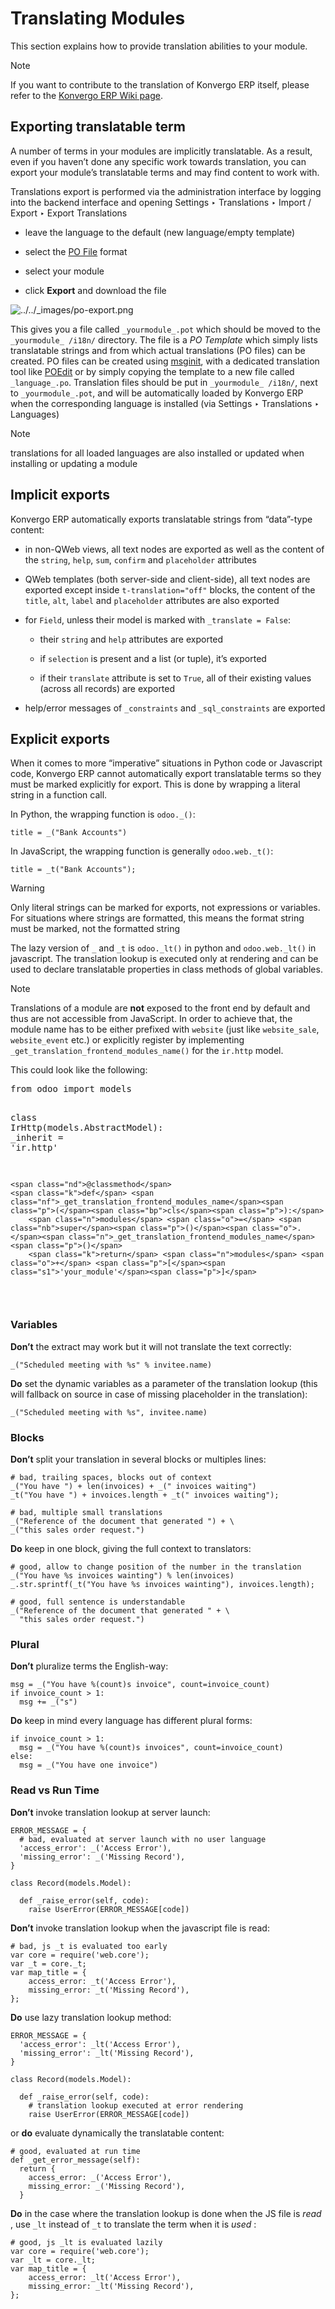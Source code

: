 # Translating Modules

This section explains how to provide translation abilities to your module.

<div class="alert alert-primary">
<p class="alert-title">
Note</p><p>If you want to contribute to the translation of Konvergo ERP itself, please refer to the
<a href="https://github.com/odoo/odoo/wiki/Translations">Konvergo ERP Wiki page</a>.</p>
</div>

## Exporting translatable term

A number of terms in your modules are implicitly translatable. As a result,
even if you haven’t done any specific work towards translation, you can export
your module’s translatable terms and may find content to work with.

Translations export is performed via the administration interface by logging
into the backend interface and opening Settings ‣ Translations ‣ Import /
Export ‣ Export Translations

  * leave the language to the default (new language/empty template)

  * select the [PO File](https://en.wikipedia.org/wiki/Gettext#Translating) format

  * select your module

  * click **Export** and download the file

![../../_images/po-export.png](../../_images/po-export.png)

This gives you a file called `_yourmodule_.pot` which should be moved to the
`_yourmodule_ /i18n/` directory. The file is a _PO Template_ which simply
lists translatable strings and from which actual translations (PO files) can
be created. PO files can be created using
[msginit](https://www.gnu.org/software/gettext/manual/gettext#Creating),
with a dedicated translation tool like [POEdit](https://poedit.net/) or by
simply copying the template to a new file called `_language_.po`. Translation
files should be put in `_yourmodule_ /i18n/`, next to `_yourmodule_.pot`, and
will be automatically loaded by Konvergo ERP when the corresponding language is
installed (via Settings ‣ Translations ‣ Languages)

<div class="alert alert-primary">
<p class="alert-title">
Note</p><p>translations for all loaded languages are also installed or updated
when installing or updating a module</p>
</div>

## Implicit exports

Konvergo ERP automatically exports translatable strings from “data”-type content:

  * in non-QWeb views, all text nodes are exported as well as the content of the `string`, `help`, `sum`, `confirm` and `placeholder` attributes

  * QWeb templates (both server-side and client-side), all text nodes are exported except inside `t-translation="off"` blocks, the content of the `title`, `alt`, `label` and `placeholder` attributes are also exported

  * for `Field`, unless their model is marked with `_translate = False`:

    * their `string` and `help` attributes are exported

    * if `selection` is present and a list (or tuple), it’s exported

    * if their `translate` attribute is set to `True`, all of their existing values (across all records) are exported

  * help/error messages of `_constraints` and `_sql_constraints` are exported

## Explicit exports

When it comes to more “imperative” situations in Python code or Javascript
code, Konvergo ERP cannot automatically export translatable terms so they must be
marked explicitly for export. This is done by wrapping a literal string in a
function call.

In Python, the wrapping function is `odoo._()`:

    
    
    title = _("Bank Accounts")
    

In JavaScript, the wrapping function is generally `odoo.web._t()`:

    
    
    title = _t("Bank Accounts");
    

<div class="alert alert-warning">
<p class="alert-title">
Warning</p><p>Only literal strings can be marked for exports, not expressions or
variables. For situations where strings are formatted, this means the
format string must be marked, not the formatted string</p>
</div>

The lazy version of `_` and `_t` is `odoo._lt()` in python and
`odoo.web._lt()` in javascript. The translation lookup is executed only at
rendering and can be used to declare translatable properties in class methods
of global variables.

<div class="alert alert-primary">
<p class="alert-title">
Note</p><p>Translations of a module are <b>not</b> exposed to the front end by default and
thus are not accessible from JavaScript. In order to achieve that, the
module name has to be either prefixed with <code>website</code> (just like
<code>website_sale</code>, <code>website_event</code> etc.) or explicitly register by implementing
<code>_get_translation_frontend_modules_name()</code> for the <code>ir.http</code> model.</p>
<p>This could look like the following:</p>
<div class="highlight-default notranslate"><div class="highlight"><pre><span></span><span class="kn">from</span> <span class="nn">odoo</span> <span class="kn">import</span> <span class="n">models</span>

<span class="k">class</span> <span class="nc">IrHttp</span><span class="p">(</span><span class="n">models</span><span class="o">.</span><span class="n">AbstractModel</span><span class="p">):</span>
    <span class="n">_inherit</span> <span class="o">=</span> <span class="s1">'ir.http'</span>

    <span class="nd">@classmethod</span>
    <span class="k">def</span> <span class="nf">_get_translation_frontend_modules_name</span><span class="p">(</span><span class="bp">cls</span><span class="p">):</span>
        <span class="n">modules</span> <span class="o">=</span> <span class="nb">super</span><span class="p">()</span><span class="o">.</span><span class="n">_get_translation_frontend_modules_name</span><span class="p">()</span>
        <span class="k">return</span> <span class="n">modules</span> <span class="o">+</span> <span class="p">[</span><span class="s1">'your_module'</span><span class="p">]</span>
</pre></div>
</div>
</div>

### Variables

**Don’t** the extract may work but it will not translate the text correctly:

    
    
    _("Scheduled meeting with %s" % invitee.name)
    

**Do** set the dynamic variables as a parameter of the translation lookup
(this will fallback on source in case of missing placeholder in the
translation):

    
    
    _("Scheduled meeting with %s", invitee.name)
    

### Blocks

**Don’t** split your translation in several blocks or multiples lines:

    
    
    # bad, trailing spaces, blocks out of context
    _("You have ") + len(invoices) + _(" invoices waiting")
    _t("You have ") + invoices.length + _t(" invoices waiting");
    
    # bad, multiple small translations
    _("Reference of the document that generated ") + \
    _("this sales order request.")
    

**Do** keep in one block, giving the full context to translators:

    
    
    # good, allow to change position of the number in the translation
    _("You have %s invoices wainting") % len(invoices)
    _.str.sprintf(_t("You have %s invoices wainting"), invoices.length);
    
    # good, full sentence is understandable
    _("Reference of the document that generated " + \
      "this sales order request.")
    

### Plural

**Don’t** pluralize terms the English-way:

    
    
    msg = _("You have %(count)s invoice", count=invoice_count)
    if invoice_count > 1:
      msg += _("s")
    

**Do** keep in mind every language has different plural forms:

    
    
    if invoice_count > 1:
      msg = _("You have %(count)s invoices", count=invoice_count)
    else:
      msg = _("You have one invoice")
    

### Read vs Run Time

**Don’t** invoke translation lookup at server launch:

    
    
    ERROR_MESSAGE = {
      # bad, evaluated at server launch with no user language
      'access_error': _('Access Error'),
      'missing_error': _('Missing Record'),
    }
    
    class Record(models.Model):
    
      def _raise_error(self, code):
        raise UserError(ERROR_MESSAGE[code])
    

**Don’t** invoke translation lookup when the javascript file is read:

    
    
    # bad, js _t is evaluated too early
    var core = require('web.core');
    var _t = core._t;
    var map_title = {
        access_error: _t('Access Error'),
        missing_error: _t('Missing Record'),
    };
    

**Do** use lazy translation lookup method:

    
    
    ERROR_MESSAGE = {
      'access_error': _lt('Access Error'),
      'missing_error': _lt('Missing Record'),
    }
    
    class Record(models.Model):
    
      def _raise_error(self, code):
        # translation lookup executed at error rendering
        raise UserError(ERROR_MESSAGE[code])
    

or **do** evaluate dynamically the translatable content:

    
    
    # good, evaluated at run time
    def _get_error_message(self):
      return {
        access_error: _('Access Error'),
        missing_error: _('Missing Record'),
      }
    

**Do** in the case where the translation lookup is done when the JS file is
_read_ , use `_lt` instead of `_t` to translate the term when it is _used_ :

    
    
    # good, js _lt is evaluated lazily
    var core = require('web.core');
    var _lt = core._lt;
    var map_title = {
        access_error: _lt('Access Error'),
        missing_error: _lt('Missing Record'),
    };
    

